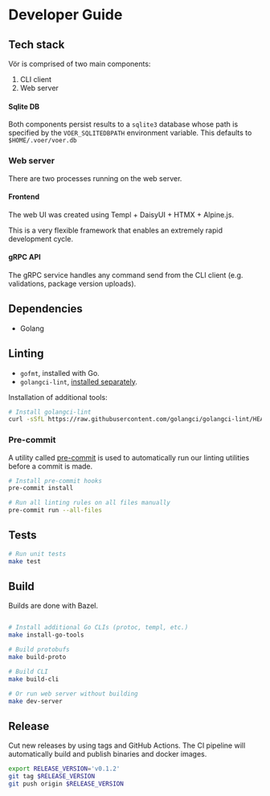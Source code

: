 # Developer Guide

## Tech stack

Vör is comprised of two main components:

1. CLI client
2. Web server

#### Sqlite DB

Both components persist results to a `sqlite3` database whose path is specified by the `VOER_SQLITEDBPATH` environment
variable. This defaults to `$HOME/.voer/voer.db`

### Web server

There are two processes running on the web server.

#### Frontend

The web UI was created using Templ + DaisyUI + HTMX + Alpine.js.

This is a very flexible framework that enables an extremely rapid development cycle.

#### gRPC API

The gRPC service handles any command send from the CLI client (e.g. validations, package version uploads).

## Dependencies

- Golang

## Linting

- `gofmt`, installed with Go.
- `golangci-lint`, [installed separately](https://golangci-lint.run/welcome/install/#local-installation).

Installation of additional tools:

```bash
# Install golangci-lint
curl -sSfL https://raw.githubusercontent.com/golangci/golangci-lint/HEAD/install.sh | sh -s -- -b $(go env GOPATH)/bin v2.1.6
```

### Pre-commit

A utility called [pre-commit](https://pre-commit.com) is used to automatically run our linting utilities before a commit
is made.

```bash
# Install pre-commit hooks
pre-commit install

# Run all linting rules on all files manually
pre-commit run --all-files
```

## Tests

```bash
# Run unit tests
make test
```

## Build

Builds are done with Bazel.

```bash

# Install additional Go CLIs (protoc, templ, etc.)
make install-go-tools

# Build protobufs
make build-proto

# Build CLI
make build-cli

# Or run web server without building
make dev-server
```

## Release

Cut new releases by using tags and GitHub Actions. The CI pipeline will automatically build and publish binaries and
docker images.

```bash
export RELEASE_VERSION='v0.1.2'
git tag $RELEASE_VERSION
git push origin $RELEASE_VERSION
```
